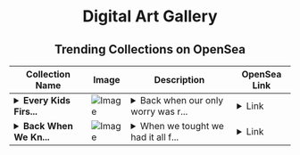 <div align="center">

# Digital Art Gallery

## Trending Collections on OpenSea

| Collection Name                       | Image                                                                                     | Description                       | OpenSea Link                                                                                          |
|---------------------------------------|-------------------------------------------------------------------------------------------|-----------------------------------|--------------------------------------------------------------------------------------------------------|
| **<details><summary>Every Kids Firs...</summary>Every Kids First Masterpiece</details>** | ![Image](https://i.seadn.io/s/raw/files/cc9bda62125fd0f41ee1362421aebe47.png?w=500&auto=format?w=200&auto=format) | <details><summary>Back when our only worry was r...</summary>Back when our only worry was running out of crayons</details> | <details><summary>Link</summary>[Every Kids First Masterpiece](https://opensea.io/collection/every-kids-first-masterpiece)</details> |
| **<details><summary>Back When We Kn...</summary>Back When We Knew 'Everything'</details>** | ![Image](https://i.seadn.io/s/raw/files/62c80eb4daebb3a4508dae261a8ee735.png?w=500&auto=format?w=200&auto=format) | <details><summary>When we tought we had it all f...</summary>When we tought we had it all figured out</details> | <details><summary>Link</summary>[Back When We Knew 'Everything'](https://opensea.io/collection/back-when-we-knew-everything)</details> |

</div>